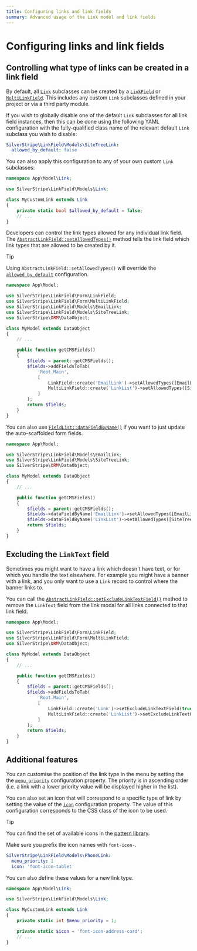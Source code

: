 ```yaml
---
title: Configuring links and link fields
summary: Advanced usage of the Link model and link fields
---
```


# Configuring links and link fields

## Controlling what type of links can be created in a link field

By default, all [`Link`](api:SilverStripe\LinkField\Models\Link) subclasses can be created by a [`LinkField`](api:SilverStripe\LinkField\Form\LinkField) or [`MultiLinkField`](api:SilverStripe\LinkField\Form\MultiLinkField). This includes any custom `Link` subclasses defined in your project or via a third party module.

If you wish to globally disable one of the default `Link` subclasses for all link field instances, then this can be done using the following YAML configuration with the fully-qualified class name of the relevant default `Link` subclass you wish to disable:

```yml
SilverStripe\LinkField\Models\SiteTreeLink:
  allowed_by_default: false
```

You can also apply this configuration to any of your own custom `Link` subclasses:

```php
namespace App\Model\Link;

use SilverStripe\LinkField\Models\Link;

class MyCustomLink extends Link
{
    private static bool $allowed_by_default = false;
    // ...
}
```

Developers can control the link types allowed for any individual link field. The [`AbstractLinkField::setAllowedTypes()`](api:SilverStripe\LinkField\Form\AbstractLinkField::setAllowedTypes()) method tells the link field which link types that are allowed to be created by it.

> [!TIP]
> Using `AbstractLinkField::setAllowedTypes()` will override the [`allowed_by_default`](api:SilverStripe\LinkField\Models\Link->allowed_by_default) configuration.

```php
namespace App\Model;

use SilverStripe\LinkField\Form\LinkField;
use SilverStripe\LinkField\Form\MultiLinkField;
use SilverStripe\LinkField\Models\EmailLink;
use SilverStripe\LinkField\Models\SiteTreeLink;
use SilverStripe\ORM\DataObject;

class MyModel extends DataObject
{
    // ...

    public function getCMSFields()
    {
        $fields = parent::getCMSFields();
        $fields->addFieldsToTab(
            'Root.Main',
            [
                LinkField::create('EmailLink')->setAllowedTypes([EmailLink::class]),
                MultiLinkField::create('LinkList')->setAllowedTypes([SiteTreeLink::class, EmailLink::class]),
            ]
        );
        return $fields;
    }
}
```

You can also use [`FieldList::dataFieldByName()`](api:SilverStripe\Forms\FieldList::dataFieldByName()) if you want to just update the auto-scaffolded form fields.

```php
namespace App\Model;

use SilverStripe\LinkField\Models\EmailLink;
use SilverStripe\LinkField\Models\SiteTreeLink;
use SilverStripe\ORM\DataObject;

class MyModel extends DataObject
{
    // ...

    public function getCMSFields()
    {
        $fields = parent::getCMSFields();
        $fields->dataFieldByName('EmailLink')->setAllowedTypes([EmailLink::class]);
        $fields->dataFieldByName('LinkList')->setAllowedTypes([SiteTreeLink::class, EmailLink::class]);
        return $fields;
    }
}
```

## Excluding the `LinkText` field

Sometimes you might want to have a link which doesn't have text, or for which you handle the text elsewhere. For example you might have a banner with a link, and you only want to use a `Link` record to control where the banner links to.

You can call the [`AbstractLinkField::setExcludeLinkTextField()`](api:SilverStripe\LinkField\Form\AbstractLinkField::setExcludeLinkTextField()) method to remove the `LinkText` field from the link modal for all links connected to that link field.

```php
namespace App\Model;

use SilverStripe\LinkField\Form\LinkField;
use SilverStripe\LinkField\Form\MultiLinkField;
use SilverStripe\ORM\DataObject;

class MyModel extends DataObject
{
    // ...

    public function getCMSFields()
    {
        $fields = parent::getCMSFields();
        $fields->addFieldsToTab(
            'Root.Main',
            [
                LinkField::create('Link')->setExcludeLinkTextField(true),
                MultiLinkField::create('LinkList')->setExcludeLinkTextField(true),
            ]
        );
        return $fields;
    }
}
```

## Additional features

You can customise the position of the link type in the menu by setting the the [`menu_priority`](api:SilverStripe\LinkField\Models\Link->menu_priority) configuration property. The priority is in ascending order (i.e. a link with a lower priority value will be displayed higher in the list).

You can also set an icon that will correspond to a specific type of link by setting the value of the [`icon`](api:SilverStripe\LinkField\Models\Link->icon) configuration property. The value of this configuration corresponds to the CSS class of the icon to be used.

> [!TIP]
> You can find the set of available icons in the [pattern library](https://silverstripe.github.io/silverstripe-pattern-lib/?path=/story/admin-icons--icon-reference).
>
> Make sure you prefix the icon names with `font-icon-`.

```yml
SilverStripe\LinkField\Models\PhoneLink:
  menu_priority: 1
  icon: 'font-icon-tablet'
```

You can also define these values for a new link type.

```php
namespace App\Model\Link;

use SilverStripe\LinkField\Models\Link;

class MyCustomLink extends Link
{
    private static int $menu_priority = 1;

    private static $icon = 'font-icon-address-card';
    // ...
}
```
